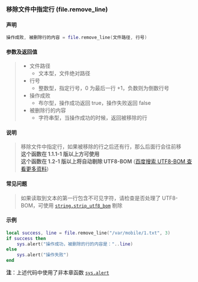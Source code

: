 ### 移除文件中指定行 (**file\.remove\_line**)


#### 声明
```lua
操作成败, 被删除行的内容 = file.remove_line(文件路径, 行号)
```


#### 参数及返回值
> - 文件路径
>   - 文本型，文件绝对路径
> - 行号
>   - 整数型，指定行号，0 为最后一行 \+1，负数则为倒数行号
> - 操作成败
>   - 布尔型，操作成功返回 true，操作失败返回 false
> - 被删除行的内容
>   - 字符串型，当操作成功的时候，返回被移除的行


#### 说明
> 移除文件中指定行，如果被移除的行之后还有行，那么后面行会往前移  
> **这个函数在 1\.1\.1\-1 版以上方可使用**  
> **这个函数在 1\.2\-1 版以上将自动剔除 UTF8\-BOM** ([百度搜索 UTF8-BOM 查看更多资料](https://www.baidu.com/s?wd=UTF8-BOM))  


#### 常见问题  
> 如果读取到文本的第一行包含不可见字符，请检查是否处理了 UTF8\-BOM，可使用 [`string.strip_utf8_bom`](/Handbook/ext-string/string.strip_utf8_bom.md) 剔除  


#### 示例  
```lua
local success, line = file.remove_line("/var/mobile/1.txt", 3)
if success then
    sys.alert("操作成功，被删除的行的内容是："..line)
else
    sys.alert("操作失败")
end
```
**注**：上述代码中使用了非本章函数 [`sys.alert`](/Handbook/sys/sys.alert.md)  

